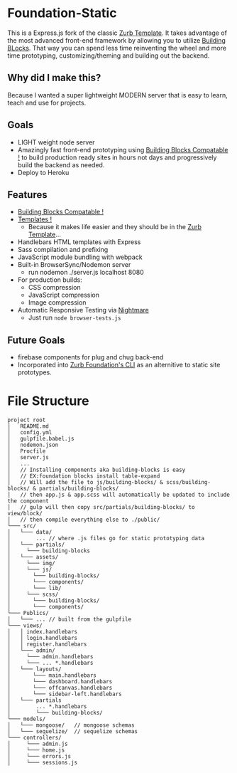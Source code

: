 # Foundation-Static
This is a Express.js fork of the classic [Zurb Template](https://github.com/zurb/foundation-zurb-template/). It takes advantage of the most advanced front-end framework by allowing you to utilize [Building BLocks](foundation.zurb.com/building-blocks/). That way you can spend less time reinventing the wheel and more time prototyping, customizing/theming and building out the backend.

## Why did I make this? 
Because I wanted a super lightweight MODERN server that is easy to learn, teach and use for projects.

## Goals
- LIGHT weight node server
- Amazingly fast front-end prototyping using [Building Blocks Compatable !](http://foundation.zurb.com/building-blocks/) to build production ready sites in hours not days and progressively build the backend as needed.
- Deploy to Heroku

## Features
- [Building Blocks Compatable !](http://foundation.zurb.com/building-blocks/)
- [Templates !](http://foundation.zurb.com/templates.html)
  - Because it makes life easier and they should be in the [Zurb Template](https://github.com/zurb/foundation-zurb-template/)...
- Handlebars HTML templates with Express
- Sass compilation and prefixing
- JavaScript module bundling with webpack
- Built-in BrowserSync/Nodemon server 
  - run nodemon ./server.js localhost 8080
- For production builds:
  - CSS compression
  - JavaScript compression
  - Image compression
- Automatic Responsive Testing via [Nightmare](https://github.com/segmentio/nightmare)
	- Just run ```node browser-tests.js```

## Future Goals
- firebase components for plug and chug back-end
- Incorporated into [Zurb Foundation's CLI](https://github.com/zurb/foundation-cli) as an alternitive to static site prototypes.

# File Structure
```
project root
│   README.md
│   config.yml 
│   gulpfile.babel.js
│   nodemon.json
│   Procfile
│   server.js
│   ...
│   // Installing components aka building-blocks is easy
│   // EX:foundation blocks install table-expand
│   // Will add the file to js/building-blocks/ & scss/building-blocks/ & partials/building-blocks/
│   // then app.js & app.scss will automatically be updated to include the component
│   // gulp will then copy src/partials/building-blocks/ to view/block/ 
│   // then compile everything else to ./public/
└─── src/
│   └─── data/
│        ... // where .js files go for static prototyping data
│   └─── partials/
│     └─── building-blocks
│   └─── assets/
│     └─── img/
│     └─── js/
│       └─── building-blocks/
│       └─── components/
│       └─── lib/
│     └─── scss/
│       └─── building-blocks/
│       └─── components/
└─── Publics/
│   └─── ... // built from the gulpfile  
└─── views/
│   │ index.handlebars
│   │ login.handlebars
│   │ register.handlebars
│   └─── admin/
│     └─── admin.handlebars
│     └─── ... *.handlebars
│   └─── layouts/
│       └─── main.handlebars
│       └─── dashboard.handlebars
│       └─── offcanvas.handlebars
│       └─── sidebar-left.handlebars
│   └─── partials
│        ... *.handlebars
│        └─── building-blocks/
└─── models/
│   └─── mongoose/   // mongoose schemas 
│   └─── sequelize/  // sequelize schemas
└─── controllers/
│     └─── admin.js
│     └─── home.js
│     └─── errors.js
│     └─── sessions.js
```

